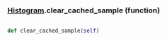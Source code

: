 ### [Histogram](Histogram.md).clear_cached_sample (function)


```py

def clear_cached_sample(self)

```


